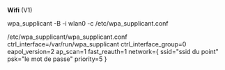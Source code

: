 **Wifi** (V1)

wpa_supplicant -B -i wlan0 -c /etc/wpa_supplicant.conf

/etc/wpa_supplicant/wpa_supplicant.conf 
 ctrl_interface=/var/run/wpa_supplicant
 ctrl_interface_group=0
 eapol_version=2
 ap_scan=1
 fast_reauth=1
 network={
        ssid="ssid du point"
        psk="le mot de passe"
        priority=5
 }
 
